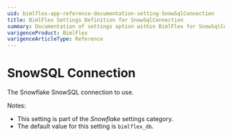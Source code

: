 ```yaml
---
uid: bimlflex-app-reference-documentation-setting-SnowSqlConnection
title: BimlFlex Settings Definition for SnowSqlConnection
summary: Documentation of settings option within BimlFlex for SnowSqlConnection
varigenceProduct: BimlFlex
varigenceArticleType: Reference
---
```


# SnowSQL Connection

The Snowflake SnowSQL connection to use.

Notes:

* This setting is part of the *Snowflake* settings category.
* The default value for this setting is `bimlflex_db`.
